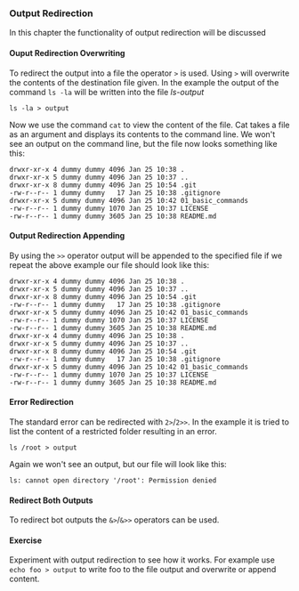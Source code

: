 ### Output Redirection
In this chapter the functionality of output redirection will be discussed

#### Ouput Redirection Overwriting
To redirect the output into a file the operator `>` is used. Using `>` will overwrite the contents of the destination file given.
In the example the output of the command `ls -la` will be written into the file *ls-output*

~~~~
ls -la > output
~~~~

Now we use the command `cat` to view the content of the file. Cat takes a file as an argument and displays its contents to the command line.
We won't see an output on the command line, but the file now looks something like this:

~~~~
drwxr-xr-x 4 dummy dummy 4096 Jan 25 10:38 .
drwxr-xr-x 5 dummy dummy 4096 Jan 25 10:37 ..
drwxr-xr-x 8 dummy dummy 4096 Jan 25 10:54 .git
-rw-r--r-- 1 dummy dummy   17 Jan 25 10:38 .gitignore
drwxr-xr-x 5 dummy dummy 4096 Jan 25 10:42 01_basic_commands
-rw-r--r-- 1 dummy dummy 1070 Jan 25 10:37 LICENSE
-rw-r--r-- 1 dummy dummy 3605 Jan 25 10:38 README.md
~~~~


#### Output Redirection Appending

By using the `>>` operator output will be appended to the specified file if we repeat the above example our file should look like this:

~~~~
drwxr-xr-x 4 dummy dummy 4096 Jan 25 10:38 .
drwxr-xr-x 5 dummy dummy 4096 Jan 25 10:37 ..
drwxr-xr-x 8 dummy dummy 4096 Jan 25 10:54 .git
-rw-r--r-- 1 dummy dummy   17 Jan 25 10:38 .gitignore
drwxr-xr-x 5 dummy dummy 4096 Jan 25 10:42 01_basic_commands
-rw-r--r-- 1 dummy dummy 1070 Jan 25 10:37 LICENSE
-rw-r--r-- 1 dummy dummy 3605 Jan 25 10:38 README.md
drwxr-xr-x 4 dummy dummy 4096 Jan 25 10:38 .
drwxr-xr-x 5 dummy dummy 4096 Jan 25 10:37 ..
drwxr-xr-x 8 dummy dummy 4096 Jan 25 10:54 .git
-rw-r--r-- 1 dummy dummy   17 Jan 25 10:38 .gitignore
drwxr-xr-x 5 dummy dummy 4096 Jan 25 10:42 01_basic_commands
-rw-r--r-- 1 dummy dummy 1070 Jan 25 10:37 LICENSE
-rw-r--r-- 1 dummy dummy 3605 Jan 25 10:38 README.md
~~~~

#### Error Redirection

The standard error can be redirected with `2>`/`2>>`. In the example it is tried to list the content of a restricted folder resulting in an error.

~~~~
ls /root > output
~~~~

Again we won't see an output, but our file will look like this:

~~~~
ls: cannot open directory '/root': Permission denied
~~~~

#### Redirect Both Outputs

To redirect bot outputs the `&>`/`&>>` operators can be used.

#### Exercise
Experiment with output redirection to see how it works. For example use `echo foo > output` to write foo to the file output and overwrite or append content.
